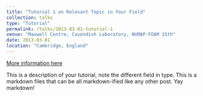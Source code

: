 ```yaml
---
title: "Tutorial 1 on Relevant Topic in Your Field"
collection: talks
type: "Tutorial"
permalink: /talks/2013-03-01-tutorial-1
venue: "Maxwell Centre, Cavendish Laboratory, NUMAP-FOAM 15th"
date: 2013-03-01
location: "Cambridge, England"
---
```


[More information here](http://exampleurl.com)

This is a description of your tutorial, note the different field in type. This is a markdown files that can be all markdown-ified like any other post. Yay markdown!
